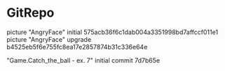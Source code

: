 # GitRepo

picture "AngryFace" initial 575acb36f6c1dab004a3351998bd7affccf011e1
picture "AngryFace" upgrade b4525eb5f6e755fc8ea17e2857874b31c336e64e

"Game.Catch_the_ball - ex. 7" initial commit 7d7b65e
